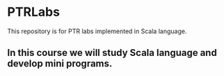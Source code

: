 # PTRLabs
This repository is for PTR labs implemented in Scala language.

## In this course we will study Scala language and develop mini programs.
